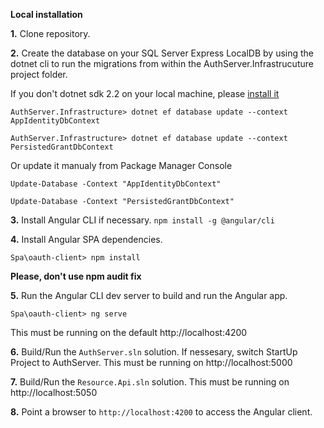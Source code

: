 **Local installation**

**1.** Clone repository.

**2.** Create the database on your SQL Server Express LocalDB by using the dotnet cli to run the migrations from within the AuthServer.Infrastrucuture project folder.

If you don't dotnet sdk 2.2 on your local machine, please [install it](https://dotnet.microsoft.com/download/dotnet-core/2.2)

<pre><code>AuthServer.Infrastructure> dotnet ef database update --context AppIdentityDbContext</code></pre>
<pre><code>AuthServer.Infrastructure> dotnet ef database update --context PersistedGrantDbContext</code></pre>

Or update it manualy from Package Manager Console
<pre><code>Update-Database -Context "AppIdentityDbContext"</code></pre>
<pre><code>Update-Database -Context "PersistedGrantDbContext"</code></pre>

**3.** Install Angular CLI if necessary. `npm install -g @angular/cli`

**4.** Install Angular SPA dependencies.
<pre><code>Spa\oauth-client> npm install</code></pre>

**Please, don't use npm audit fix**

**5.** Run the Angular CLI dev server to build and run the Angular app.
<pre><code>Spa\oauth-client> ng serve</code></pre> This must be running on the default http://localhost:4200

**6.** Build/Run the `AuthServer.sln` solution. If nessesary, switch StartUp Project to AuthServer. This must be running on http://localhost:5000

**7.** Build/Run the `Resource.Api.sln` solution. This must be running on http://localhost:5050

**8.** Point a browser to `http://localhost:4200` to access the Angular client.

 

